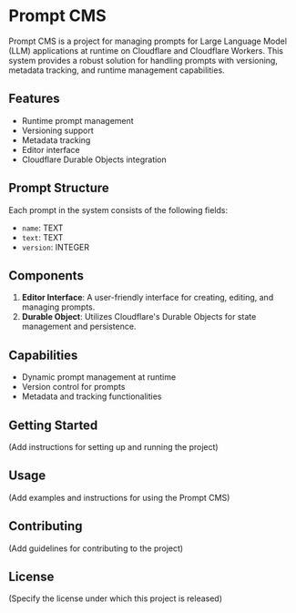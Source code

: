 # Prompt CMS

Prompt CMS is a project for managing prompts for Large Language Model (LLM) applications at runtime on Cloudflare and Cloudflare Workers. This system provides a robust solution for handling prompts with versioning, metadata tracking, and runtime management capabilities.

## Features

- Runtime prompt management
- Versioning support
- Metadata tracking
- Editor interface
- Cloudflare Durable Objects integration

## Prompt Structure

Each prompt in the system consists of the following fields:

- `name`: TEXT
- `text`: TEXT
- `version`: INTEGER

## Components

1. **Editor Interface**: A user-friendly interface for creating, editing, and managing prompts.
2. **Durable Object**: Utilizes Cloudflare's Durable Objects for state management and persistence.

## Capabilities

- Dynamic prompt management at runtime
- Version control for prompts
- Metadata and tracking functionalities

## Getting Started

(Add instructions for setting up and running the project)

## Usage

(Add examples and instructions for using the Prompt CMS)

## Contributing

(Add guidelines for contributing to the project)

## License

(Specify the license under which this project is released)
